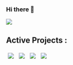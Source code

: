 ### Hi there 👋

<div>
    <img align="center" src="https://github-readme-stats.vercel.app/api?username=reuhreuh&count_private=true&include_all_commits=true&show_icons=true&theme=tokyonight" />
  <h2>Active Projects : </h2>
    <a href="https://github.com/reuhreuh/valorant-api-client"><img align="center" style="padding: 5px;" src="https://github-readme-stats.vercel.app/api/pin/?username=reuhreuh&repo=valorant-api-client&theme=tokyonight" /></a>
    <a href="https://github.com/reuhreuh/henrikapi-val-client"><img align="center" style="padding: 5px;" src="https://github-readme-stats.vercel.app/api/pin/?username=reuhreuh&repo=henrikapi-val-client&theme=tokyonight" /></a>
    <a href="https://github.com/reuhreuh/fraturk"><img align="center" style="padding: 5px;" src="https://github-readme-stats.vercel.app/api/pin/?username=reuhreuh&repo=fraturk&theme=tokyonight" /></a>
    <a href="https://github.com/reuhreuh/poolpm-hosky-tools"><img align="center" style="padding: 5px;" src="https://github-readme-stats.vercel.app/api/pin/?username=reuhreuh&repo=poolpm-hosky-tools&theme=tokyonight" /></a>
</div>

<!--
**reuhreuh/reuhreuh** is a ✨ _special_ ✨ repository because its `README.md` (this file) appears on your GitHub profile.

Here are some ideas to get you started:

- 🔭 I’m currently working on ...
- 🌱 I’m currently learning ...
- 👯 I’m looking to collaborate on ...
- 🤔 I’m looking for help with ...
- 💬 Ask me about ...
- 📫 How to reach me: ...
- 😄 Pronouns: ...
- ⚡ Fun fact: ...
-->
